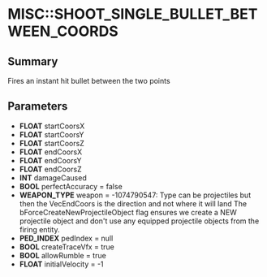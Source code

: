 # MISC::SHOOT_SINGLE_BULLET_BETWEEN_COORDS

## Summary
Fires an instant hit bullet between the two points

## Parameters
* **FLOAT** startCoorsX
* **FLOAT** startCoorsY
* **FLOAT** startCoorsZ
* **FLOAT** endCoorsX
* **FLOAT** endCoorsY
* **FLOAT** endCoorsZ
* **INT** damageCaused
* **BOOL** perfectAccuracy = false
* **WEAPON_TYPE** weapon = -1074790547: Type can be projectiles but then the VecEndCoors is the direction and not where it will land The bForceCreateNewProjectileObject flag ensures we create a NEW projectile object and don't use any equipped projectile objects from the firing entity.
* **PED_INDEX** pedIndex = null
* **BOOL** createTraceVfx = true
* **BOOL** allowRumble = true
* **FLOAT** initialVelocity = -1